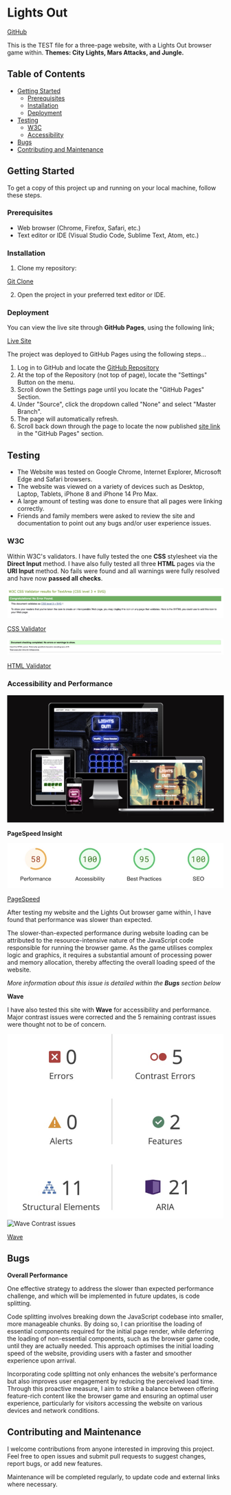# Lights Out 

[GitHub](https://orgnatedrake.github.io/milestone-project-2/)

This is the TEST file for a three-page website, with a Lights Out browser game within. **Themes: City Lights, Mars Attacks, and Jungle.**
## Table of Contents

- [Getting Started](#getting-started)
  - [Prerequisites](#prerequisites)
  - [Installation](#installation)
  - [Deployment](#deployment)
- [Testing](#testing)
  - [W3C](#w3c)
  - [Accessibility](#accessibility)
- [Bugs](#bugs)
- [Contributing and Maintenance](#contributing-and-maintenance)

## Getting Started

To get a copy of this project up and running on your local machine, follow these steps.
### Prerequisites

- Web browser (Chrome, Firefox, Safari, etc.)
- Text editor or IDE (Visual Studio Code, Sublime Text, Atom, etc.)
### Installation

1. Clone my repository:

[Git Clone](https://github.com/OrgNateDrake/milestone-project-2)

2. Open the project in your preferred text editor or IDE.
### Deployment

You can view the live site through **GitHub Pages**, using the following link; 

[Live Site](https://orgnatedrake.github.io/milestone-project-2)

The project was deployed to GitHub Pages using the following steps...

1. Log in to GitHub and locate the [GitHub Repository](https://github.com/)
2. At the top of the Repository (not top of page), locate the "Settings" Button on the menu.
3. Scroll down the Settings page until you locate the "GitHub Pages" Section.
4. Under "Source", click the dropdown called "None" and select "Master Branch".
5. The page will automatically refresh.
6. Scroll back down through the page to locate the now published [site link](https://github.com) in the "GitHub Pages" section.
## Testing

- The Website was tested on Google Chrome, Internet Explorer, Microsoft Edge and Safari browsers.
- The website was viewed on a variety of devices such as Desktop, Laptop, Tablets, iPhone 8 and iPhone 14 Pro Max.
- A large amount of testing was done to ensure that all pages were linking correctly.
- Friends and family members were asked to review the site and documentation to point out any bugs and/or user experience issues.
### W3C

Within W3C's validators. I have fully tested the one **CSS** stylesheet via the **Direct Input** method. I have also fully tested all three **HTML** pages via the **URI Input** method. No fails were found and all warnings were fully resolved and have now **passed all checks**.

![W3C CSS Validation](/assets/docs/lights-out-css-pass.jpeg)

[CSS Validator](https://jigsaw.w3.org/css-validator/)

![W3C HTML Validation](/assets/docs/lights-out-html-pass.jpeg)

[HTML Validator](https://validator.w3.org)
### Accessibility and Performance

![I Am Responsive](/assets/docs/responsive-demo.jpeg)

**PageSpeed Insight**

![PageSpeed Insight](/assets/docs/pagespeed-insight.jpeg)

[PageSpeed](https://pagespeed.web.dev)

After testing my website and the Lights Out browser game within, I have found that performance was slower than expected.

The slower-than-expected performance during website loading can be attributed to the resource-intensive nature of the JavaScript code responsible for running the browser game. As the game utilises complex logic and graphics, it requires a substantial amount of processing power and memory allocation, thereby affecting the overall loading speed of the website.

*More information about this issue is detailed within the **Bugs** section below*

**Wave**

I have also tested this site with **Wave** for accessibility and performance. Major contrast issues were corrected and the 5 remaining contrast issues were thought not to be of concern.

![Wave Test Results](/assets/docs/wave-test.jpeg)
![Wave Contrast issues](#)

[Wave](https://wave.webaim.org)
## Bugs

**Overall Performance**

One effective strategy to address the slower than expected performance challenge, and which will be implemented in future updates, is code splitting.

Code splitting involves breaking down the JavaScript codebase into smaller, more manageable chunks. By doing so, I can prioritise the loading of essential components required for the initial page render, while deferring the loading of non-essential components, such as the browser game code, until they are actually needed. This approach optimises the initial loading speed of the website, providing users with a faster and smoother experience upon arrival.

Incorporating code splitting not only enhances the website's performance but also improves user engagement by reducing the perceived load time. Through this proactive measure, I aim to strike a balance between offering feature-rich content like the browser game and ensuring an optimal user experience, particularly for visitors accessing the website on various devices and network conditions.
## Contributing and Maintenance

I welcome contributions from anyone interested in improving this project. Feel free to open issues and submit pull requests to suggest changes, report bugs, or add new features.

Maintenance will be completed regularly, to update code and external links where necessary.